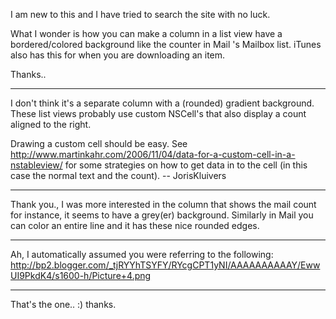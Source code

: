 I am new to this and I have tried to search the site with no luck.

What I wonder is how you can make a column in a list view have a bordered/colored background like the counter in Mail 's Mailbox list.
iTunes also has this for when you are downloading an item.

Thanks..

----
I don't think it's a separate column with a (rounded) gradient background. These list views probably use custom NSCell's that also display a count aligned to the right.

Drawing a custom cell should be easy. See http://www.martinkahr.com/2006/11/04/data-for-a-custom-cell-in-a-nstableview/ for some strategies on how to get data in to the cell (in this case the normal text and the count). -- JorisKluivers

----

Thank you., I was more interested in the column that shows the mail count for instance, it seems to have a grey(er) background.
Similarly in Mail you can color an entire line and it has these nice rounded edges.

----
Ah, I automatically assumed you were referring to the following:
http://bp2.blogger.com/_tjRYYhTSYFY/RYcgCPT1yNI/AAAAAAAAAAY/EwwUI9PkdK4/s1600-h/Picture+4.png

----

That's the one.. :) thanks.
